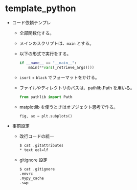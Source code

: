 # template_python

- コード依頼テンプレ

  - 全部関数化する。

  - メインのスクリプトは、`main` とする。

  - 以下の形式で実行をする。

    ```python
    if __name__ == "__main__":
        main(**vars(_retrieve_args()))
    ```

  - `isort` + `black` でフォーマットをかける。

  - ファイルやディレクトリのパスは、pathlib.Path を用いる。

    ```python
    from pathlib import Path
    ```

  - matplotlib を使うときはオブジェクト思考で作る。

    ```python
    fig, ax = plt.subplots()

    ```

- 事前設定

  - 改行コードの統一

    ```sh
    $ cat .gitattributes
    * text eol=lf
    ```

  - gitignore 設定

    ```sh
    $ cat .gitignore
    .envrc
    .mypy_cache
    .swp
    ```
